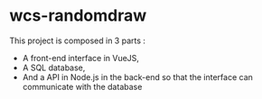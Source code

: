 # wcs-randomdraw

This project is composed in 3 parts :
- A front-end interface in VueJS,
- A SQL database,
- And a API in Node.js in the back-end so that the interface can communicate with the database
